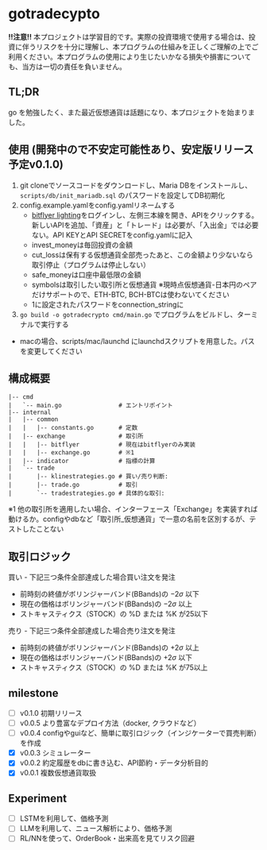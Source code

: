 # gotradecypto

**!!注意!!** 本プロジェクトは学習目的です。実際の投資環境で使用する場合は、投資に伴うリスクを十分に理解し、本プログラムの仕組みを正しくご理解の上でご利用ください。本プログラムの使用により生じたいかなる損失や損害についても、当方は一切の責任を負いません。

## TL;DR
go を勉強したく、また最近仮想通貨は話題になり、本プロジェクトを始まりました。

## 使用 (開発中ので不安定可能性あり、安定版リリース予定v0.1.0)
1. git cloneでソースコードをダウンロードし、Maria DBをインストールし、 `scripts/db/init_mariadb.sql` のパスワードを設定してDB初期化
2. config.example.yamlをconfig.yamlリネームする
   - [bitflyer lighting](https://lightning.bitflyer.com/)をログインし、左側三本線を開き、APIをクリックする。新しいAPIを追加、「資産」と「トレード」は必要が、「入出金」では必要ない。API KEYとAPI SECRETをconfig.yamlに記入
   - invest_moneyは毎回投資の金額
   - cut_lossは保有する仮想通貨全部売ったあと、この金額より少ないなら取引停止（プログラムは停止しない）
   - safe_moneyは口座中最低限の金額
   - symbolsは取引したい取引所と仮想通貨
     ※現時点仮想通貨-日本円のペアだけサポートので、ETH-BTC, BCH-BTCは使わないてください
   - 1に設定されたパスワードをconnection_stringに
3. `go build -o gotradecrypto cmd/main.go` でプログラムをビルドし、ターミナルで実行する
  - macの場合、scripts/mac/launchd にlaunchdスクリプトを用意した。パスを変更してください

## 構成概要

```
|-- cmd
|   `-- main.go                # エントリポイント
|-- internal
|   |-- common
|   |   |-- constants.go       # 定数
|   |-- exchange               # 取引所
|   |   |-- bitflyer           # 現在はbitflyerのみ実装
|   |   |-- exchange.go        # ※1
|   |-- indicator              # 指標の計算
|   `-- trade
|       |-- klinestrategies.go # 買い/売り判断:
|       |-- trade.go           # 取引 
|       `-- tradestrategies.go # 具体的な取引:
```

※1 他の取引所を適用したい場合、インターフェース「Exchange」を実装すれば動けるか。configやdbなど「取引所_仮想通貨」で一意の名前を区別するが、テストしたことない


## 取引ロジック
買い - 下記三つ条件全部達成した場合買い注文を発注

- 前時刻の終値がボリンジャーバンド(BBands)の $-2\sigma$ 以下
- 現在の価格はボリンジャーバンド(BBands)の $-2\sigma$ 以上
- ストキャスティクス（STOCK）の %D または %K が25以下

売り - 下記三つ条件全部達成した場合売り注文を発注

- 前時刻の終値がボリンジャーバンド(BBands)の $+2\sigma$ 以上
- 現在の価格はボリンジャーバンド(BBands)の $+2\sigma$ 以下
- ストキャスティクス（STOCK）の %D または %K が75以上

## milestone
- [ ] v0.1.0 初期リリース
- [ ] v0.0.5 より豊富なデプロイ方法（docker, クラウドなど）
- [ ] v0.0.4 configやguiなど、簡単に取引ロジック（インジケーターで買売判断）を作成
- [x] v0.0.3 シミュレーター
- [x] v0.0.2 約定履歴をdbに書き込む、API節約・データ分析目的
- [x] v0.0.1 複数仮想通貨取扱

## Experiment
- [ ] LSTMを利用して、価格予測 
- [ ] LLMを利用して、ニュース解析により、価格予測
- [ ] RL/NNを使って、OrderBook・出来高を見てリスク回避